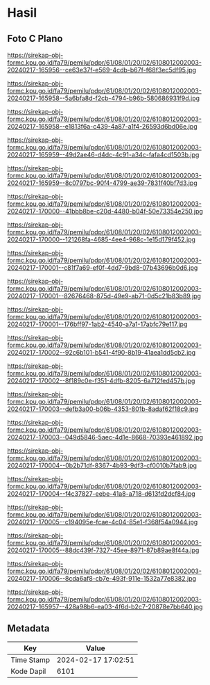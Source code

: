 # Hasil

## Foto C Plano

https://sirekap-obj-formc.kpu.go.id/fa79/pemilu/pdpr/61/08/01/20/02/6108012002003-20240217-165956--ce63e37f-e569-4cdb-b67f-f68f3ec5df95.jpg

https://sirekap-obj-formc.kpu.go.id/fa79/pemilu/pdpr/61/08/01/20/02/6108012002003-20240217-165958--5a6bfa8d-f2cb-4794-b96b-580686931f9d.jpg

https://sirekap-obj-formc.kpu.go.id/fa79/pemilu/pdpr/61/08/01/20/02/6108012002003-20240217-165958--e1813f6a-c439-4a87-a1f4-26593d6bd06e.jpg

https://sirekap-obj-formc.kpu.go.id/fa79/pemilu/pdpr/61/08/01/20/02/6108012002003-20240217-165959--49d2ae46-d4dc-4c91-a34c-fafa4cd1503b.jpg

https://sirekap-obj-formc.kpu.go.id/fa79/pemilu/pdpr/61/08/01/20/02/6108012002003-20240217-165959--8c0797bc-90f4-4799-ae39-7831f40bf7d3.jpg

https://sirekap-obj-formc.kpu.go.id/fa79/pemilu/pdpr/61/08/01/20/02/6108012002003-20240217-170000--41bbb8be-c20d-4480-b04f-50e73354e250.jpg

https://sirekap-obj-formc.kpu.go.id/fa79/pemilu/pdpr/61/08/01/20/02/6108012002003-20240217-170000--121268fa-4685-4ee4-968c-1e15d179f452.jpg

https://sirekap-obj-formc.kpu.go.id/fa79/pemilu/pdpr/61/08/01/20/02/6108012002003-20240217-170001--c81f7a69-ef0f-4dd7-9bd8-07b43696b0d6.jpg

https://sirekap-obj-formc.kpu.go.id/fa79/pemilu/pdpr/61/08/01/20/02/6108012002003-20240217-170001--82676468-875d-49e9-ab71-0d5c21b83b89.jpg

https://sirekap-obj-formc.kpu.go.id/fa79/pemilu/pdpr/61/08/01/20/02/6108012002003-20240217-170001--176bff97-1ab2-4540-a7a1-17abfc79e117.jpg

https://sirekap-obj-formc.kpu.go.id/fa79/pemilu/pdpr/61/08/01/20/02/6108012002003-20240217-170002--92c6b101-b541-4f90-8b19-41aea1dd5cb2.jpg

https://sirekap-obj-formc.kpu.go.id/fa79/pemilu/pdpr/61/08/01/20/02/6108012002003-20240217-170002--8f189c0e-f351-4dfb-8205-6a712fed457b.jpg

https://sirekap-obj-formc.kpu.go.id/fa79/pemilu/pdpr/61/08/01/20/02/6108012002003-20240217-170003--defb3a00-b06b-4353-801b-8adaf62f18c9.jpg

https://sirekap-obj-formc.kpu.go.id/fa79/pemilu/pdpr/61/08/01/20/02/6108012002003-20240217-170003--049d5846-5aec-4d1e-8668-70393e461892.jpg

https://sirekap-obj-formc.kpu.go.id/fa79/pemilu/pdpr/61/08/01/20/02/6108012002003-20240217-170004--0b2b71df-8367-4b93-9df3-cf0010b7fab9.jpg

https://sirekap-obj-formc.kpu.go.id/fa79/pemilu/pdpr/61/08/01/20/02/6108012002003-20240217-170004--f4c37827-eebe-41a8-a718-d613fd2dcf84.jpg

https://sirekap-obj-formc.kpu.go.id/fa79/pemilu/pdpr/61/08/01/20/02/6108012002003-20240217-170005--c194095e-fcae-4c04-85e1-f368f54a0944.jpg

https://sirekap-obj-formc.kpu.go.id/fa79/pemilu/pdpr/61/08/01/20/02/6108012002003-20240217-170005--88dc439f-7327-45ee-8971-87b89ae8f44a.jpg

https://sirekap-obj-formc.kpu.go.id/fa79/pemilu/pdpr/61/08/01/20/02/6108012002003-20240217-170006--8cda6af8-cb7e-493f-911e-1532a77e8382.jpg

https://sirekap-obj-formc.kpu.go.id/fa79/pemilu/pdpr/61/08/01/20/02/6108012002003-20240217-165957--428a98b6-ea03-4f6d-b2c7-20878e7bb640.jpg


## Metadata

| Key        | Value               |
| ---------- | ------------------- |
| Time Stamp | 2024-02-17 17:02:51 |
| Kode Dapil | 6101                |



